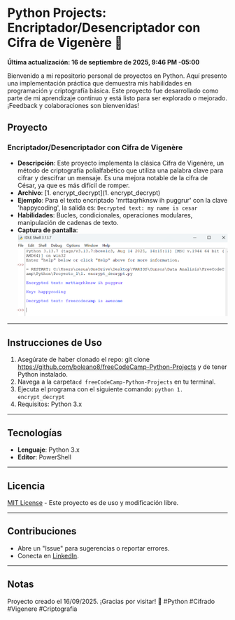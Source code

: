# Python Projects: Encriptador/Desencriptador con Cifra de Vigenère 🔐

**Última actualización: 16 de septiembre de 2025, 9:46 PM -05:00**

Bienvenido a mi repositorio personal de proyectos en Python. Aquí presento una implementación práctica que demuestra mis habilidades en programación y criptografía básica. Este proyecto fue desarrollado como parte de mi aprendizaje continuo y está listo para ser explorado o mejorado. ¡Feedback y colaboraciones son bienvenidas!

## Proyecto

### Encriptador/Desencriptador con Cifra de Vigenère
- **Descripción**: Este proyecto implementa la clásica Cifra de Vigenère, un método de criptografía polialfabético que utiliza una palabra clave para cifrar y descifrar un mensaje. Es una mejora notable de la cifra de César, ya que es más difícil de romper.
- **Archivo**: [1. encrypt_decrypt](1. encrypt_decrypt)
- **Ejemplo**: Para el texto encriptado 'mrttaqrhknsw ih puggrur' con la clave 'happycoding', la salida es: `Decrypted text: my name is cesar`
- **Habilidades**: Bucles, condicionales, operaciones modulares, manipulación de cadenas de texto.
- **Captura de pantalla**:
  ![Ejemplo Cifrador](encrypt_decrypt.png)

---

## Instrucciones de Uso

1.  Asegúrate de haber clonado el repo: git clone https://github.com/boleano8/freeCodeCamp-Python-Projects y de tener Python instalado.
2.  Navega a la carpeta`cd freeCodeCamp-Python-Projects` en tu terminal.
3.  Ejecuta el programa con el siguiente comando: `python 1. encrypt_decrypt`
4.  Requisitos: Python 3.x

---

## Tecnologías

-   **Lenguaje**: Python 3.x
-   **Editor**: PowerShell

---

## Licencia

[MIT License](LICENSE) - Este proyecto es de uso y modificación libre.

---

## Contribuciones

-   Abre un "Issue" para sugerencias o reportar errores.
-   Conecta en [LinkedIn](https://www.linkedin.com/in/rickandmorty8/).

---

## Notas

Proyecto creado el 16/09/2025. ¡Gracias por visitar! 🌟
#Python #Cifrado #Vigenere #Criptografia



